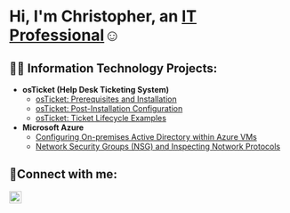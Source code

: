 <h1>Hi, I'm Christopher, an <a href="https://linkedin.com/in/chrisngoyi90">IT Professional</a>☺</h1>

<h2>👨‍💻 Information Technology Projects:</h2>

- <b>osTicket (Help Desk Ticketing System)</b>
  - [osTicket: Prerequisites and Installation](https://github.com/chrisngoyi/osticket-prereqs)
  - [osTicket: Post-Installation Configuration](https://github.com/chrisngoyi/post-install-config)
  - [osTicket: Ticket Lifecycle Examples](https://github.com/chrisngoyi/ticket-lifecycle)
- <b>Microsoft Azure</b>
  - [Configuring On-premises Active Directory within Azure VMs](https://github.com/chrisngoyi/configure-ad)
  - [Network Security Groups (NSG) and Inspecting Notwork Protocols](https://github.com/chrisngoyi/configure-ad)

<h2>🤳Connect with me:</h2>

[<img align="left" alt="Christopher Ngoyi | LinkedIn" width="22px" src="https://cdn.jsdelivr.net/npm/simple-icons@v3/icons/linkedin.svg" />][linkedin]

[linkedin]: https://linkedin.com/in/chrisngoyi90/
